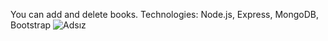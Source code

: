 You can add and delete books.
Technologies:
Node.js, Express, MongoDB, Bootstrap
![Adsız](https://user-images.githubusercontent.com/116505442/208052768-61d0e137-4d7f-4939-9303-f3e0d5ab9303.png)
